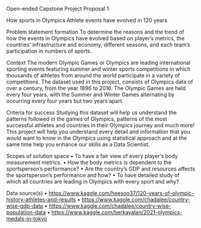 Open-ended Capstone Project Proposal 1


How sports in Olympics Athlete events have evolved in 120 years

Problem statement formation 
To determine the reasons and the trend of how the events in Olympics have evolved based on player’s metrics, the countries’ infrastructure and economy, different seasons, and each team’s participation in numbers of sports.  

Context
The modern Olympic Games or Olympics are leading international sporting events featuring summer and winter sports competitions in which thousands of athletes from around the world participate in a variety of competitions. The dataset used in this project, consists of Olympics data of over a century, from the year 1896 to 2016. The Olympic Games are held every four years, with the Summer and Winter Games alternating by occurring every four years but two years apart.

Criteria for success
Studying this dataset will help us understand the patterns followed in the games of Olympics, patterns of the most successful athletes and countries in their Olympics journey and much more! This project will help you understand every detail and information that you would want to know in the Olympics using statistical approach and at the same time help you enhance our skills as a Data Scientist.

 Scopes of solution space 
•	To have a fair view of every player’s body measurement metrics.
•	How the body metrics is dependent to the sportsperson’s performance?
•	Are the country’s GDP and resources affects the sportsperson’s performance and how?
•	To have detailed study of which all countries are leading in Olympics with every sport and why?

Data source(s) 
•	https://www.kaggle.com/heesoo37/120-years-of-olympic-history-athletes-and-results
•	https://www.kaggle.com/chadalee/country-wise-gdp-data
•	https://www.kaggle.com/chadalee/country-wise-population-data
•	https://www.kaggle.com/berkayalan/2021-olympics-medals-in-tokyo


